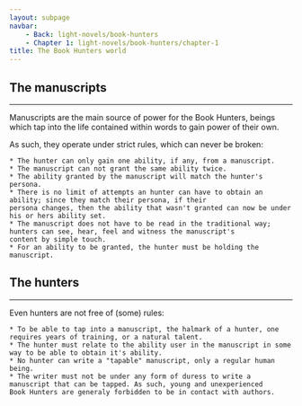 ```yaml
---
layout: subpage
navbar:
    - Back: light-novels/book-hunters
    - Chapter 1: light-novels/book-hunters/chapter-1
title: The Book Hunters world
---
```


## The manuscripts ## 

---

Manuscripts are the main source of power for the Book Hunters, beings which tap into the life contained within words to 
gain power of their own.

As such, they operate under strict rules, which can never be broken:

    * The hunter can only gain one ability, if any, from a manuscript.
    * The manuscript can not grant the same ability twice.
    * The ability granted by the manuscript will match the hunter's persona.
    * There is no limit of attempts an hunter can have to obtain an ability; since they match their persona, if their
    persona changes, then the ability that wasn't granted can now be under his or hers ability set.
    * The manuscript does not have to be read in the traditional way; hunters can see, hear, feel and witness the manuscript's
    content by simple touch.
    * For an ability to be granted, the hunter must be holding the manuscript.
    
## The hunters ##

---

Even hunters are not free of (some) rules:

    * To be able to tap into a manuscript, the halmark of a hunter, one requires years of training, or a natural talent.
    * The hunter must relate to the ability user in the manuscript in some way to be able to obtain it's ability.
    * No hunter can write a "tapable" manuscript, only a regular human being.
    * The writer must not be under any form of duress to write a manuscript that can be tapped. As such, young and unexperienced 
    Book Hunters are generaly forbidden to be in contact with authors.